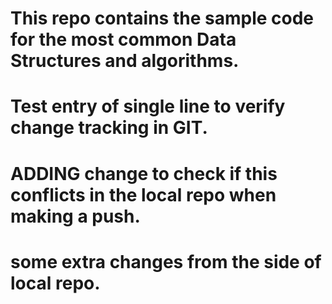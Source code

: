 # This repo contains the sample code for the most common Data Structures and algorithms.

# Test entry of single line to verify change tracking in GIT.

# ADDING change to check if this conflicts in the local repo when making a push.

# some extra changes from the side of local repo.

